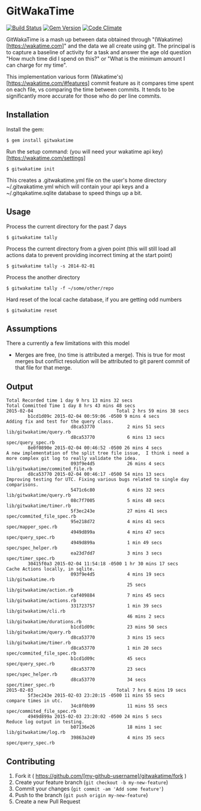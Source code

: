 # GitWakaTime

[![Build Status](https://travis-ci.org/rposborne/gitwakatime.svg?branch=master)](https://travis-ci.org/rposborne/gitwakatime)
[![Gem Version](https://badge.fury.io/rb/gitwakatime.svg)](http://badge.fury.io/rb/gitwakatime)
[![Code Climate](https://codeclimate.com/github/rposborne/gitwakatime/badges/gpa.svg)](https://codeclimate.com/github/rposborne/gitwakatime)

GitWakaTime is a mash up between data obtained through "(Wakatime)[https://wakatime.com]" and the data we all create using git.
The principal is to capture a baseline of activity for a task and answer the age old question "How much time did I spend on this?" or "What is the minimum amount I can charge for my time".

This implementation various form (Wakatime's)[https://wakatime.com/#features] commit feature as it compares time spent on each file, vs comparing the time between commits.  It tends to be significantly more accurate for those who do per line commits. 

## Installation

Install the gem:

    $ gem install gitwakatime

Run the setup command: (you will need your wakatime api key)[https://wakatime.com/settings]

    $ gitwakatime init

This creates a .gitwakatime.yml file on the user's home directory ~/.gitwakatime.yml which will contain your api keys and a ~/.gitqakatime.sqlite database to speed things up a bit.

## Usage

Process the current directory for the past 7 days

    $ gitwakatime tally

Process the current directory from a given point  (this will still load all actions data to prevent providing incorrect timing at the start point)

    $ gitwakatime tally -s 2014-02-01

Process the another directory

    $ gitwakatime tally -f ~/some/other/repo

Hard reset of the local cache database, if you are getting odd numbers

    $ gitwakatime reset

## Assumptions

There a currently a few limitations with this model
    
* Merges are free, (no time is attributed a merge).  This is true for most merges but conflict resolution will be attributed to git parent commit of that file for that merge. 

## Output
    Total Recorded time 1 day 9 hrs 13 mins 32 secs
    Total Committed Time 1 day 8 hrs 43 mins 48 secs
    2015-02-04                               Total 2 hrs 59 mins 38 secs
            b1cd1d09c 2015-02-04 00:59:06 -0500 9 mins 4 secs                  Adding fix and test for the query class.
                            d8ca53770            2 mins 51 secs                           lib/gitwakatime/query.rb
                            d8ca53770            6 mins 13 secs                           spec/query_spec.rb
            8e0f0890e 2015-02-04 00:46:52 -0500 26 mins 4 secs                 A new implementation of the split tree file issue,  I think i need a more complex git log to really validate the idea.
                            093f9e4d5            26 mins 4 secs                           lib/gitwakatime/commited_file.rb
            d8ca53770 2015-02-04 00:46:17 -0500 54 mins 13 secs                Improving testing for UTC. Fixing various bugs related to single day comparisons.
                            5471c6c80            6 mins 32 secs                           lib/gitwakatime/query.rb
                            08c7f7005            5 mins 40 secs                           lib/gitwakatime/timer.rb
                            5f3ec243e            27 mins 41 secs                          spec/commited_file_spec.rb
                            95e218d72            4 mins 41 secs                           spec/mapper_spec.rb
                            4949d899a            4 mins 47 secs                           spec/query_spec.rb
                            4949d899a            1 min 49 secs                            spec/spec_helper.rb
                            ea23d7dd7            3 mins 3 secs                            spec/timer_spec.rb
            30415f0a3 2015-02-04 11:54:18 -0500 1 hr 30 mins 17 secs           Cache Actions locally, in sqlite.
                            093f9e4d5            4 mins 19 secs                           lib/gitwakatime.rb
                                                 25 secs                                  lib/gitwakatime/action.rb
                            caf409884            7 mins 45 secs                           lib/gitwakatime/actions.rb
                            331723757            1 min 39 secs                            lib/gitwakatime/cli.rb
                                                 46 mins 2 secs                           lib/gitwakatime/durations.rb
                            b1cd1d09c            23 mins 50 secs                          lib/gitwakatime/query.rb
                            d8ca53770            3 mins 15 secs                           lib/gitwakatime/timer.rb
                            d8ca53770            1 min 20 secs                            spec/commited_file_spec.rb
                            b1cd1d09c            45 secs                                  spec/query_spec.rb
                            d8ca53770            23 secs                                  spec/spec_helper.rb
                            d8ca53770            34 secs                                  spec/timer_spec.rb
    2015-02-03                               Total 7 hrs 6 mins 19 secs
            5f3ec243e 2015-02-03 23:20:15 -0500 11 mins 55 secs                compare times in utc.
                            34c8f0b99            11 mins 55 secs                          spec/commited_file_spec.rb
            4949d899a 2015-02-03 23:20:02 -0500 24 mins 5 secs                 Reduce log output in testing.
                            b07136e26            18 mins 1 sec                            lib/gitwakatime/log.rb
                            39863a249            4 mins 35 secs                           spec/query_spec.rb

## Contributing

1. Fork it ( https://github.com/[my-github-username]/gitwakatime/fork )
2. Create your feature branch (`git checkout -b my-new-feature`)
3. Commit your changes (`git commit -am 'Add some feature'`)
4. Push to the branch (`git push origin my-new-feature`)
5. Create a new Pull Request
